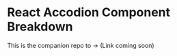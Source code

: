 # React Accodion Component Breakdown

This is the companion repo to -> (Link coming soon)

<!-- ![Alt text](./public/preview.png?raw=true "preview of Vercel tabs component") -->
